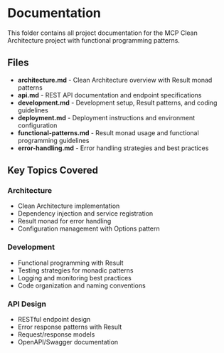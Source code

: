 # Documentation

This folder contains all project documentation for the MCP Clean Architecture project with functional programming patterns.

## Files

- **architecture.md** - Clean Architecture overview with Result monad patterns
- **api.md** - REST API documentation and endpoint specifications
- **development.md** - Development setup, Result<T> patterns, and coding guidelines
- **deployment.md** - Deployment instructions and environment configuration
- **functional-patterns.md** - Result monad usage and functional programming guidelines
- **error-handling.md** - Error handling strategies and best practices

## Key Topics Covered

### Architecture
- Clean Architecture implementation
- Dependency injection and service registration
- Result monad for error handling
- Configuration management with Options pattern

### Development
- Functional programming with Result<T>
- Testing strategies for monadic patterns
- Logging and monitoring best practices
- Code organization and naming conventions

### API Design
- RESTful endpoint design
- Error response patterns with Result<T>
- Request/response models
- OpenAPI/Swagger documentation
